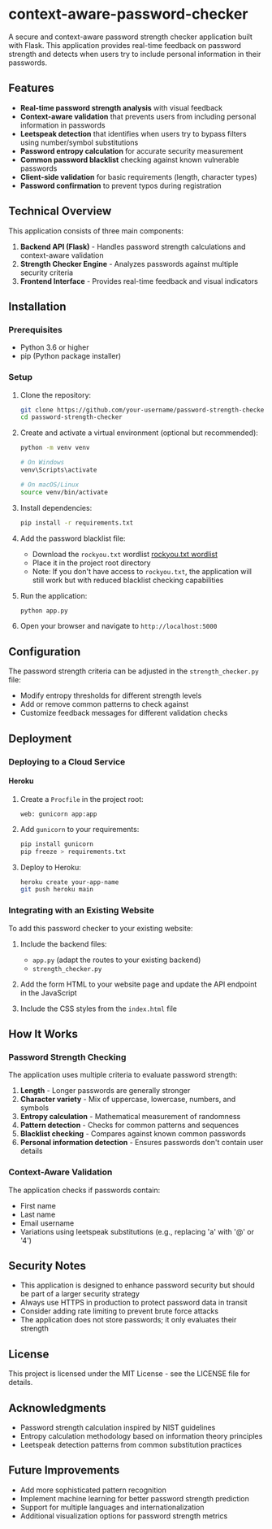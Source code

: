 # context-aware-password-checker

A secure and context-aware password strength checker application built with Flask. This application provides real-time feedback on password strength and detects when users try to include personal information in their passwords.

## Features

- **Real-time password strength analysis** with visual feedback
- **Context-aware validation** that prevents users from including personal information in passwords
- **Leetspeak detection** that identifies when users try to bypass filters using number/symbol substitutions
- **Password entropy calculation** for accurate security measurement
- **Common password blacklist** checking against known vulnerable passwords
- **Client-side validation** for basic requirements (length, character types)
- **Password confirmation** to prevent typos during registration

## Technical Overview

This application consists of three main components:

1. **Backend API (Flask)** - Handles password strength calculations and context-aware validation
2. **Strength Checker Engine** - Analyzes passwords against multiple security criteria  
3. **Frontend Interface** - Provides real-time feedback and visual indicators

## Installation

### Prerequisites

- Python 3.6 or higher
- pip (Python package installer)

### Setup

1. Clone the repository:
   ```bash
   git clone https://github.com/your-username/password-strength-checker.git
   cd password-strength-checker
   ```

2. Create and activate a virtual environment (optional but recommended):
   ```bash
   python -m venv venv
   
   # On Windows
   venv\Scripts\activate
   
   # On macOS/Linux
   source venv/bin/activate
   ```

3. Install dependencies:
   ```bash
   pip install -r requirements.txt
   ```

4. Add the password blacklist file:
   - Download the `rockyou.txt` wordlist [rockyou.txt  wordlist](https://github.com/brannondorsey/naive-hashcat/releases/download/data/rockyou.txt)
   - Place it in the project root directory
   - Note: If you don't have access to `rockyou.txt`, the application will still work but with reduced blacklist checking capabilities

5. Run the application:
   ```bash
   python app.py
   ```

6. Open your browser and navigate to `http://localhost:5000`

## Configuration

The password strength criteria can be adjusted in the `strength_checker.py` file:

- Modify entropy thresholds for different strength levels
- Add or remove common patterns to check against
- Customize feedback messages for different validation checks

## Deployment

### Deploying to a Cloud Service

#### Heroku

1. Create a `Procfile` in the project root:
   ```
   web: gunicorn app:app
   ```

2. Add `gunicorn` to your requirements:
   ```bash
   pip install gunicorn
   pip freeze > requirements.txt
   ```

3. Deploy to Heroku:
   ```bash
   heroku create your-app-name
   git push heroku main
   ```

### Integrating with an Existing Website

To add this password checker to your existing website:

1. Include the backend files:
   - `app.py` (adapt the routes to your existing backend)
   - `strength_checker.py`
   
2. Add the form HTML to your website page and update the API endpoint in the JavaScript

3. Include the CSS styles from the `index.html` file

## How It Works

### Password Strength Checking

The application uses multiple criteria to evaluate password strength:

1. **Length** - Longer passwords are generally stronger
2. **Character variety** - Mix of uppercase, lowercase, numbers, and symbols
3. **Entropy calculation** - Mathematical measurement of randomness
4. **Pattern detection** - Checks for common patterns and sequences
5. **Blacklist checking** - Compares against known common passwords
6. **Personal information detection** - Ensures passwords don't contain user details

### Context-Aware Validation

The application checks if passwords contain:
- First name
- Last name
- Email username
- Variations using leetspeak substitutions (e.g., replacing 'a' with '@' or '4')

## Security Notes

- This application is designed to enhance password security but should be part of a larger security strategy
- Always use HTTPS in production to protect password data in transit
- Consider adding rate limiting to prevent brute force attacks
- The application does not store passwords; it only evaluates their strength

## License

This project is licensed under the MIT License - see the LICENSE file for details.

## Acknowledgments

- Password strength calculation inspired by NIST guidelines
- Entropy calculation methodology based on information theory principles
- Leetspeak detection patterns from common substitution practices

## Future Improvements

- Add more sophisticated pattern recognition
- Implement machine learning for better password strength prediction
- Support for multiple languages and internationalization
- Additional visualization options for password strength metrics
